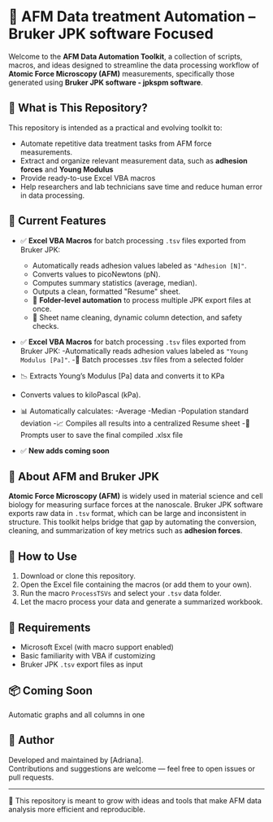 # 🧪 AFM Data treatment Automation – Bruker JPK software Focused

Welcome to the **AFM Data Automation Toolkit**, a collection of scripts, macros, and ideas designed to streamline the data processing workflow of **Atomic Force Microscopy (AFM)** measurements, specifically those generated using **Bruker JPK software - jpkspm software**.

## 📌 What is This Repository?

This repository is intended as a practical and evolving toolkit to:
- Automate repetitive data treatment tasks from AFM force measurements.
- Extract and organize relevant measurement data, such as **adhesion forces** and **Young Modulus**
- Provide ready-to-use Excel VBA macros
- Help researchers and lab technicians save time and reduce human error in data processing.

## 🧰 Current Features

- ✅ **Excel VBA Macros** for batch processing `.tsv` files exported from Bruker JPK:
  - Automatically reads adhesion values labeled as `"Adhesion [N]"`.
  - Converts values to picoNewtons (pN).
  - Computes summary statistics (average, median).
  - Outputs a clean, formatted "Resume" sheet.
  - 📂 **Folder-level automation** to process multiple JPK export files at once.
  - 🧼 Sheet name cleaning, dynamic column detection, and safety checks.

- ✅ **Excel VBA Macros** for batch processing `.tsv` files exported from Bruker JPK:
  -Automatically reads adhesion values labeled as `"Young Modulus [Pa]"`.
  -📂 Batch processes .tsv files from a selected folder
-  📉 Extracts Young’s Modulus [Pa] data and converts it to KPa
 - Converts values to kiloPascal (kPa).
-  📊 Automatically calculates:
      -Average
      -Median
      -Population standard deviation
-📈 Compiles all results into a centralized Resume sheet
-💾 Prompts user to save the final compiled .xlsx file


- ✅ **New adds coming soon**

## 🧪 About AFM and Bruker JPK

**Atomic Force Microscopy (AFM)** is widely used in material science and cell biology for measuring surface forces at the nanoscale. 
Bruker JPK software exports raw data in `.tsv` format, which can be large and inconsistent in structure. 
This toolkit helps bridge that gap by automating the conversion, cleaning, and summarization of key metrics such as **adhesion forces**.

## 🚀 How to Use
1. Download or clone this repository.
2. Open the Excel file containing the macros (or add them to your own).
3. Run the macro `ProcessTSVs` and select your `.tsv` data folder.
4. Let the macro process your data and generate a summarized workbook.

## 🔧 Requirements
- Microsoft Excel (with macro support enabled)
- Basic familiarity with VBA if customizing
- Bruker JPK `.tsv` export files as input

## 📦 Coming Soon
Automatic graphs and  all columns in one

## 👤 Author
Developed and maintained by [Adriana].  
Contributions and suggestions are welcome — feel free to open issues or pull requests.

---

📁 This repository is meant to grow with ideas and tools that make AFM data analysis more efficient and reproducible.
